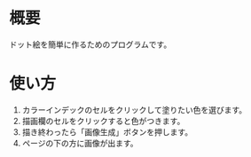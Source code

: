 # 概要
ドット絵を簡単に作るためのプログラムです。

# 使い方
1. カラーインデックのセルをクリックして塗りたい色を選びます。
1. 描画欄のセルをクリックすると色がつきます。
1. 描き終わったら「画像生成」ボタンを押します。
1. ページの下の方に画像が出ます。
